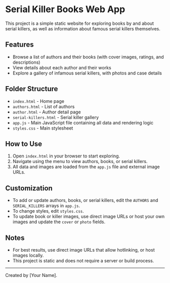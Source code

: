 # Serial Killer Books Web App

This project is a simple static website for exploring books by and about serial killers, as well as information about famous serial killers themselves.

## Features
- Browse a list of authors and their books (with cover images, ratings, and descriptions)
- View details about each author and their works
- Explore a gallery of infamous serial killers, with photos and case details

## Folder Structure
- `index.html` - Home page
- `authors.html` - List of authors
- `author.html` - Author detail page
- `serial-killers.html` - Serial killer gallery
- `app.js` - Main JavaScript file containing all data and rendering logic
- `styles.css` - Main stylesheet

## How to Use
1. Open `index.html` in your browser to start exploring.
2. Navigate using the menu to view authors, books, or serial killers.
3. All data and images are loaded from the `app.js` file and external image URLs.

## Customization
- To add or update authors, books, or serial killers, edit the `AUTHORS` and `SERIAL_KILLERS` arrays in `app.js`.
- To change styles, edit `styles.css`.
- To update book or killer images, use direct image URLs or host your own images and update the `cover` or `photo` fields.

## Notes
- For best results, use direct image URLs that allow hotlinking, or host images locally.
- This project is static and does not require a server or build process.

---
Created by [Your Name].
